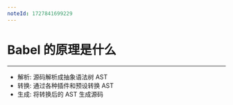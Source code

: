 ```yaml
---
noteId: 1727841699229
---
```



# Babel 的原理是什么
---
- 解析: 源码解析成抽象语法树 AST
- 转换: 通过各种插件和预设转换 AST
- 生成: 将转换后的 AST 生成源码